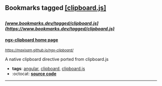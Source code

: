 ## Bookmarks tagged [[clipboard.js]](https://www.bookmarks.dev/search?q=[clipboard.js])

_<sup><sup>[www.bookmarks.dev/tagged/clipboard.js](https://www.bookmarks.dev/tagged/clipboard.js)</sup></sup>_
---
#### [ngx-clipboard home page](https://maxisam.github.io/ngx-clipboard/)
_<sup>https://maxisam.github.io/ngx-clipboard/</sup>_

A native clipboard directive ported from clipboard.js
* **tags**: [angular](../tagged/angular.md), [clipboard](../tagged/clipboard.md), [clipboard.js](../tagged/clipboard.js.md)
* :octocat: **[source code](https://github.com/maxisam/ngx-clipboard)**
---
